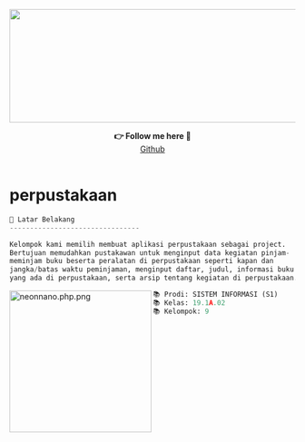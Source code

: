 <p align="center">
<img src="https://i.ibb.co/F3RvM7D/perpus-1.gif" width="600" height="200">
  </p>
<p align="center">
  <b>👉 Follow me here 💬</b><br>  
  <a href="https://github.com/MNovan">Github</a><br><br>
  </p>

# perpustakaan

```py
📌 Latar Belakang
--------------------------------

Kelompok kami memilih membuat aplikasi perpustakaan sebagai project.
Bertujuan memudahkan pustakawan untuk menginput data kegiatan pinjam-
meminjam buku beserta peralatan di perpustakaan seperti kapan dan 
jangka/batas waktu peminjaman, menginput daftar, judul, informasi buku 
yang ada di perpustakaan, serta arsip tentang kegiatan di perpustakaan.
```

<img src="https://pbs.twimg.com/media/DpNiWO7UcAUQKEq?format=png&name=large" align="left" alt="neonnano.php.png" width="250" height="250">





```py
📚 Prodi: SISTEM INFORMASI (S1)
📚 Kelas: 19.1A.02
📚 Kelompok: 9
```
